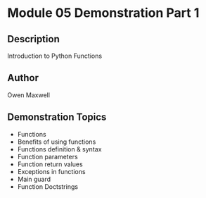 # Module 05 Demonstration Part 1

## Description
Introduction to Python Functions

## Author
Owen Maxwell

## Demonstration Topics
- Functions
- Benefits of using functions
- Functions definition & syntax
- Function parameters
- Function return values
- Exceptions in functions
- Main guard
- Function Doctstrings